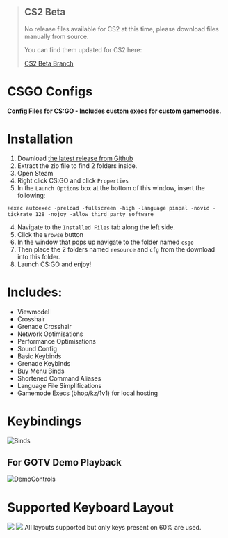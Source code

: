 > ## CS2 Beta
> 
> No release files available for CS2 at this time, please download files manually from source.
> 
> You can find them updated for CS2 here:
> 
> [CS2 Beta Branch](https://github.com/PINPAL/CSGO-Autoexec/tree/cs2-60%25)
> 

# CSGO Configs

**Config Files for CS:GO - Includes custom execs for custom gamemodes.<br/>**

# Installation

1. Download [the latest release from Github](https://github.com/PINPAL/CSGO-Autoexec/releases/)
2. Extract the zip file to find 2 folders inside.
3. Open Steam
4. Right click CS:GO and click `Properties`
5. In the `Launch Options` box at the bottom of this window, insert the following:

```
+exec autoexec -preload -fullscreen -high -language pinpal -novid -tickrate 128 -nojoy -allow_third_party_software
```

4. Navigate to the `Installed Files` tab along the left side.
5. Click the `Browse` button
6. In the window that pops up navigate to the folder named `csgo`
7. Then place the 2 folders named `resource` and `cfg` from the download into this folder.
8. Launch CS:GO and enjoy!

# Includes:

- Viewmodel
- Crosshair
- Grenade Crosshair
- Network Optimisations
- Performance Optimisations
- Sound Config
- Basic Keybinds
- Grenade Keybinds
- Buy Menu Binds
- Shortened Command Aliases
- Language File Simplifications
- Gamemode Execs (bhop/kz/1v1) for local hosting

# Keybindings

![Binds](https://raw.githubusercontent.com/PINPAL/CSGO-Autoexec/master/readme/console.png)

## For GOTV Demo Playback

![DemoControls](https://raw.githubusercontent.com/PINPAL/CSGO-Autoexec/master/readme/demo_controls.png)

# Supported Keyboard Layout

![](https://github.com/PINPAL/CSGO-Autoexec/blob/master/readme/large.png?raw=true)
![](https://github.com/PINPAL/CSGO-Autoexec/blob/master/readme/compact.png?raw=true)
All layouts supported but only keys present on 60% are used.<br/>
